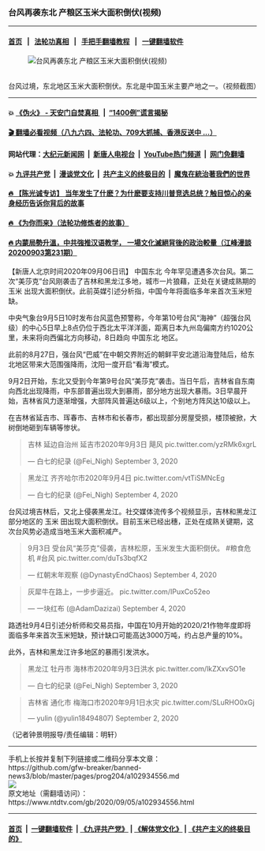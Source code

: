 ### 台风再袭东北 产粮区玉米大面积倒伏(视频)
------------------------

#### [首页](https://github.com/gfw-breaker/banned-news3/blob/master/README.md) &nbsp;&nbsp;|&nbsp;&nbsp; [法轮功真相](https://github.com/begood0513/basic/blob/master/README.md)  &nbsp;&nbsp;|&nbsp;&nbsp; [手把手翻墙教程](https://github.com/gfw-breaker/guides/wiki)  &nbsp;&nbsp;|&nbsp;&nbsp; [一键翻墙软件](https://github.com/gfw-breaker/nogfw/blob/master/README.md)  



<div><div class="featured_image">
 <figure>
  <img alt="台风再袭东北 产粮区玉米大面积倒伏(视频)" src="https://i.ntdtv.com/assets/uploads/2020/09/Untitled-1-copy-5-800x450.jpg"/>
 </figure><br/>
 <span class="caption">
  台风过境，东北地区玉米大面积倒伏。东北是中国玉米主要产地之一。（视频截图）
 </span>
</div>
</div><hr/>

#### 💥 [《伪火》 - 天安门自焚真相 ](http://141.164.51.119:10000/videos/blog/weihuo.html)&nbsp; |&nbsp; [“1400例”谎言揭秘  ](http://141.164.51.119:10000/videos/blog/jiexi1400.html)

#### [ 🎬  翻墙必看视频（八九六四、法轮功、709大抓捕、香港反送中 ...）](https://github.com/gfw-breaker/links/blob/master/banned.md)

#### 网站代理：[大纪元新闻网](http://167.172.10.89:10080/gb/) &nbsp;|&nbsp; [新唐人电视台](http://167.172.10.89:8808/gb/)  &nbsp;|&nbsp; [YouTube热门频道](http://158.247.203.241/youtube.html) &nbsp;|&nbsp; [网门免翻墙](http://158.247.203.241:11000/show.aspx?name=ogHome)

#### 💥 [九评共产党](http://141.164.51.119:10000/videos/res/jiuping/)&nbsp; |&nbsp; [漫谈党文化](http://141.164.51.119:10000/videos/res/mtdwh/)&nbsp; |&nbsp; [共产主义的终极目的](http://141.164.51.119:10000/videos/res/zjmd/)&nbsp; |&nbsp; [魔鬼在統治著我們的世界](http://141.164.51.119:10000/videos/res/TheSpecter/)  

#### [ 🔥  【陈光诚专访】 当年发生了什麽？为什麽要支持川普竞选总统？触目惊心的亲身经历告诉你背后的故事](http://141.164.51.119:10000/videos/news/cgc02.html)

#### [ 🔥  《为你而来》（法轮功修炼者的故事）](http://141.164.51.119:10000/videos/news/ComingForYou.html)

#### [ 🔥  内蒙局勢升溫，中共強推汉语教学， 一場文化滅絕背後的政治較量（江峰漫談20200903第231期）](http://141.164.51.119:10000/videos/news/jf03.html)

<div><div class="post_content" itemprop="articleBody">
 <p>
  【新唐人北京时间2020年09月06日讯】
  <ok href="https://www.ntdtv.com/gb/中国东北.htm">
   中国东北
  </ok>
  今年罕见遭遇多次台风。第二次“美莎克”台风刚袭击了吉林和黑龙江多地，城市一片狼藉，正处在关键成熟期的
  <ok href="https://www.ntdtv.com/gb/玉米.htm">
   玉米
  </ok>
  出现大面积倒伏。此前英媒引述分析指，中国今年将面临多年来首次玉米短缺。
 </p>
 <p>
  中央气象台9月5日10时发布台风蓝色预警称，今年第10号台风“海神”（超强台风级）的中心5日早上8点仍位于西北太平洋洋面，距离日本九州岛偏南方约1020公里，未来将向西偏北方向移动，8日趋向
  <ok href="https://www.ntdtv.com/gb/中国东北.htm">
   中国东北
  </ok>
  地区。
 </p>
 <p>
  此前的8月27日，强台风“巴威”在中朝交界附近的朝鲜平安北道沿海登陆后，给东北地区带来大范围强降雨，沈阳一度开启“看海”模式。
 </p>
 <p>
  9月2日开始，东北又受到今年第9号台风“美莎克”袭击。当日午后，吉林省自东南向西北出现降雨，中东部普遍出现大到暴雨，部分地方出现大暴雨。3日早晨开始，吉林省风力逐渐增强，大部阵风普遍达6级以上，个别地方阵风达10级以上。
 </p>
 <p>
  在吉林省延吉市、珲春市、吉林市和长春市，都出现部分房屋受损，楼顶被掀，大树倒地砸到车辆等惨状。
 </p>
 <blockquote class="twitter-tweet" data-dnt="true" data-width="500">
  <p dir="ltr" lang="ja">
   吉林 延边自治州 延吉市2020年9月3日 飓风
   <ok href="https://t.co/yzRMk6xgrL">
    pic.twitter.com/yzRMk6xgrL
   </ok>
  </p>
  <p>
   — 白七的纪录 (@Fei_Nigh)
   <ok href="https://twitter.com/Fei_Nigh/status/1301509859087659010?ref_src=twsrc%5Etfw">
    September 3, 2020
   </ok>
  </p>
 </blockquote>
 <p>
  <script async="" charset="utf-8" src="https://platform.twitter.com/widgets.js">
  </script>
 </p>
 <p>
 </p>
 <blockquote class="twitter-tweet" data-dnt="true" data-width="500">
  <p dir="ltr" lang="zh">
   黑龙江 齐齐哈尔市2020年9月4日
   <ok href="https://t.co/vtTiSMNcEg">
    pic.twitter.com/vtTiSMNcEg
   </ok>
  </p>
  <p>
   — 白七的纪录 (@Fei_Nigh)
   <ok href="https://twitter.com/Fei_Nigh/status/1301790454933938176?ref_src=twsrc%5Etfw">
    September 4, 2020
   </ok>
  </p>
 </blockquote>
 <p>
  <script async="" charset="utf-8" src="https://platform.twitter.com/widgets.js">
  </script>
 </p>
 <p>
  <div class="video_fit_container">
  </div>
  <p>
   台风过境吉林后，又北上侵袭黑龙江。社交媒体流传多个视频显示，吉林和黑龙江部分地区的
   <ok href="https://www.ntdtv.com/gb/玉米.htm">
    玉米
   </ok>
   田出现大面积倒伏。目前玉米已经出穗，正处在成熟关键期，这次台风势必造成当地玉米大面积减产。
  </p>
  <blockquote class="twitter-tweet" data-dnt="true" data-width="500">
   <p dir="ltr" lang="zh">
    9月3日  受台风“美莎克”侵袭，吉林松原，玉米发生大面积倒伏。
    <ok href="https://twitter.com/hashtag/%E7%B2%AE%E9%A3%9F%E5%8D%B1%E6%9C%BA?src=hash&amp;ref_src=twsrc%5Etfw">
     #粮食危机
    </ok>
    <ok href="https://twitter.com/hashtag/%E5%8F%B0%E9%A3%8E?src=hash&amp;ref_src=twsrc%5Etfw">
     #台风
    </ok>
    <ok href="https://t.co/duTs3bqfX2">
     pic.twitter.com/duTs3bqfX2
    </ok>
   </p>
   <p>
    — 红朝末年观察 (@DynastyEndChaos)
    <ok href="https://twitter.com/DynastyEndChaos/status/1301991624801574912?ref_src=twsrc%5Etfw">
     September 4, 2020
    </ok>
   </p>
  </blockquote>
  <p>
   <script async="" charset="utf-8" src="https://platform.twitter.com/widgets.js">
   </script>
  </p>
  <p>
  </p>
  <blockquote class="twitter-tweet" data-dnt="true" data-width="500">
   <p dir="ltr" lang="ja">
    灰犀牛在路上，一步步逼近。
    <ok href="https://t.co/IPuxCo52eo">
     pic.twitter.com/IPuxCo52eo
    </ok>
   </p>
   <p>
    — 一块红布 (@AdamDazizai)
    <ok href="https://twitter.com/AdamDazizai/status/1301891236027015169?ref_src=twsrc%5Etfw">
     September 4, 2020
    </ok>
   </p>
  </blockquote>
  <p>
   <script async="" charset="utf-8" src="https://platform.twitter.com/widgets.js">
   </script>
  </p>
  <p>
   <p>
    路透社9月4日引述分析师和交易员指，中国在10月开始的2020/21作物年度即将面临多年来首次玉米短缺，预计缺口可能高达3000万吨，约占总产量的10%。
   </p>
   <p>
    此外，吉林和黑龙江许多地区的暴雨引发洪水。
   </p>
   <blockquote class="twitter-tweet" data-dnt="true" data-width="500">
    <p dir="ltr" lang="ja">
     黑龙江 牡丹市 海林市2020年9月3日洪水
     <ok href="https://t.co/lkZXxvSO1e">
      pic.twitter.com/lkZXxvSO1e
     </ok>
    </p>
    <p>
     — 白七的纪录 (@Fei_Nigh)
     <ok href="https://twitter.com/Fei_Nigh/status/1301558760716955648?ref_src=twsrc%5Etfw">
      September 3, 2020
     </ok>
    </p>
   </blockquote>
   <p>
    <script async="" charset="utf-8" src="https://platform.twitter.com/widgets.js">
    </script>
   </p>
   <p>
   </p>
   <blockquote class="twitter-tweet" data-dnt="true" data-width="500">
    <p dir="ltr" lang="ja">
     吉林省 通化市 梅海口市2020年9月1日水灾
     <ok href="https://t.co/SLuRHO0xGj">
      pic.twitter.com/SLuRHO0xGj
     </ok>
    </p>
    <p>
     — yulin (@yulin18494807)
     <ok href="https://twitter.com/yulin18494807/status/1301033465215938562?ref_src=twsrc%5Etfw">
      September 2, 2020
     </ok>
    </p>
   </blockquote>
   <p>
    <script async="" charset="utf-8" src="https://platform.twitter.com/widgets.js">
    </script>
   </p>
   <p>
    <p>
     （记者钟景明报导/责任编辑：明轩）
    </p>
    <div class="single_ad">
    </div>
   </p>
  </p>
 </p>
</div>
</div>
<hr/>
手机上长按并复制下列链接或二维码分享本文章：<br/>
https://github.com/gfw-breaker/banned-news3/blob/master/pages/prog204/a102934556.md <br/>
<a href='https://github.com/gfw-breaker/banned-news3/blob/master/pages/prog204/a102934556.md'><img src='https://github.com/gfw-breaker/banned-news3/blob/master/pages/prog204/a102934556.md.png'/></a> <br/>
原文地址（需翻墙访问）：https://www.ntdtv.com/gb/2020/09/05/a102934556.html


------------------------
#### [首页](https://github.com/gfw-breaker/banned-news3/blob/master/README.md) &nbsp;|&nbsp; [一键翻墙软件](https://github.com/gfw-breaker/nogfw/blob/master/README.md) &nbsp;| [《九评共产党》](https://github.com/gfw-breaker/9ping.md/blob/master/README.md#九评之一评共产党是什么) | [《解体党文化》](https://github.com/gfw-breaker/jtdwh.md/blob/master/README.md) | [《共产主义的终极目的》](https://github.com/gfw-breaker/gczydzjmd.md/blob/master/README.md)


<img src='http://gfw-breaker.win/banned-news3/pages/prog204/a102934556.md' width='0px' height='0px'/>